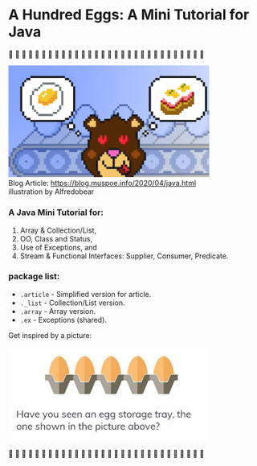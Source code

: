 # A Hundred Eggs: A Mini Tutorial for Java
:egg: :egg: :egg: :egg: :egg: :egg: :egg: :egg: :egg: :egg: :egg: :egg: :egg: :egg: :egg: :egg: :egg: :egg: :egg: :egg: :egg: :egg: :egg: :egg: :egg: :egg: :egg: :egg: :egg: :egg: 

<img src="./img/Egg_convoyer_bear_like_eggs.jpg" width="400"><br>
Blog Article: https://blog.muspoe.info/2020/04/java.html<br>
illustration by Alfredobear<br>

### A Java Mini Tutorial for:
1. Array & Collection/List,
2. OO, Class and Status,
3. Use of Exceptions, and
4. Stream & Functional Interfaces: Supplier, Consumer, Predicate.

### package list:
* ```.article``` - Simplified version for article.
* ```._list``` - Collection/List version.
* ```.array``` - Array version.
* ```.ex``` - Exceptions (shared).


Get inspired by a picture: <br>

<img src="./img/eggs.jpg" width="400">

:egg: :egg: :egg: :egg: :egg: :egg: :egg: :egg: :egg: :egg: :egg: :egg: :egg: :egg: :egg: :egg: :egg: :egg: :egg: :egg: :egg: :egg: :egg: :egg: :egg: :egg: :egg: :egg: :egg: :egg: 
